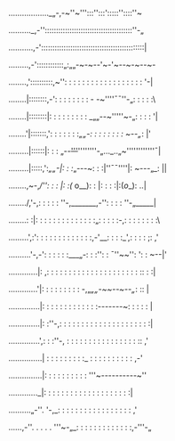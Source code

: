 ………………_„-,-~''~''':::'':::':::::''::::''~ 

………._,-'':::::::::::::::::::::::::::::::::::::::''-„ 

………..,-'::::::::::::::::::::::::::::::::::::::::::::::| 

………,-'::::::::::::„:„„-~-~--'~-'~--~-~--~- 

……..,'::::::::::,~'': : : : : : : : : : : : : : : : : : '-| 

……..|::::::::,-': : : : : : : : - -~''''¯¯''-„: : : : :\ 

……..|::::::::|: : : : : : : : : _„„--~'''''~-„: : : : '| 

……..'|:::::::,': : : : : : :_„„-: : : : : : : : ~--„_: |' 

………|::::::|: : : „--~~'''~~''''''''-„…_..„~''''''''''''¯| 

………|:::::,':_„„-|: : :_„---~: : :|''¯¯''''|: ~---„_: || 

……..,~-,_/'': : : |: :(_ o__): : |: : : :|:(_o__): \..| 

……../,'-,: : : : : ''-,_______,-'': : : : ''-„_____| 

……..\: :|: : : : : : : : : : : : : :„: : : : :-,: : : : : : : :\ 

………',:': : : : : : : : : : : : :,-'__: : : :_',: : : : ;: ,' 

……….'-,-': : : : : :___„-: : :'': : ¯''~~'': ': : ~--|' 

………….|: ,: : : : : : : : : : : : : : : : : : : : : :: : :| 

………….'|: \: : : : : : : : -,„_„„-~~--~--„_: :: | 

…………..|: \: : : : : : : : : : : :-------~: : : : : | 

…………..|: :''-,: : : : : : : : : : : : : : : : : : : : :| 

…………..',: : :''-, : : : : : : : : : : : : : : : : :: ,' 

……………| : : : : : : : : :_ : : : : : : : : : : ,-' 

……………|: : : : : : : : : : '''~----------~'' 

…………._|: : : : : : : : : : : : : : : : : : : :| 

……….„-''. '-,_: : : : : : : : : : : : : : : : : ,' 

……,-''. . . . . '''~-„_: : : : : : : : : : : : :,-'''-„

